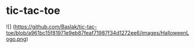 # tic-tac-toe
![] (https://github.com/Baslak/tic-tac-toe/blob/a961bc15f81971e9eb87feaf71987f34d1272ee6/images/HalloweenLogo.png)
